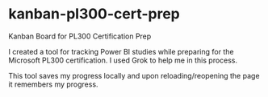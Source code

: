 # kanban-pl300-cert-prep
Kanban Board for PL300 Certification Prep

I created a tool for tracking Power BI studies while preparing for the Microsoft PL300 certification. I used Grok to help me in this process. 

This tool saves my progress locally and upon reloading/reopening the page it remembers my progress. 
